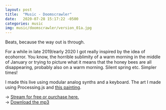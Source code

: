 ```yaml
---
layout: post
title:  "Music - Doomscrawler"
date:   2020-07-28 15:17:22 -0500
categories: music
img: music/doomscrawler/version_01a.jpg
---
```

Beats, because the way out is through. 

For a while in late 2019/early 2020 I got really inspired by the idea of ecohorror. You know, the horrible sublimity of a warm morning in the middle of January or trying to picture what it means that the honey bees are all disappearing, probably also on a warm morning. Silent spring etc. Simpler times! 

I made this live using modular analog synths and a keyboard. The art I made using Processing.js and [this painting](https://www.si.edu/object/girl-i-left-behind-me:saam_1986.79).

-> [Stream for free or purchase here.](https://mouthnoises.bandcamp.com/track/doomscrawler)<br/> 
-> <a href="/assets/audio/mouth-noises/mouth%20noises%20-%20doomscrawler.mp3" download="Mouth Noises - Doomscrawler">Download the mp3</a>
